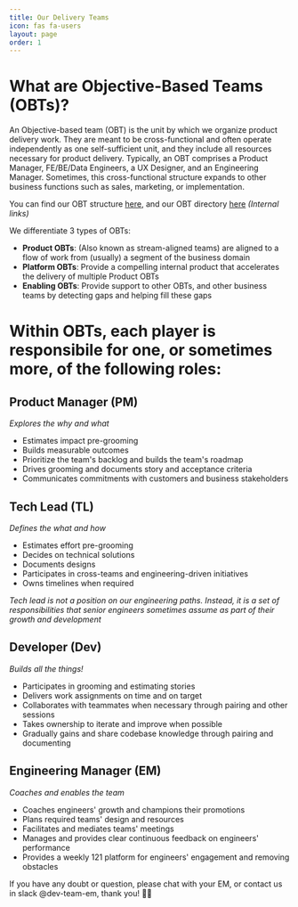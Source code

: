 ```yaml
---
title: Our Delivery Teams
icon: fas fa-users
layout: page
order: 1
---
```


# What are Objective-Based Teams (OBTs)?
An Objective-based team (OBT) is the unit by which we organize product delivery work. They are meant to be cross-functional and often operate independently as one self-sufficient unit, and they include all resources necessary for product delivery. Typically, an OBT comprises a Product Manager, FE/BE/Data Engineers, a UX Designer, and an Engineering Manager. Sometimes, this cross-functional structure expands to other business functions such as sales, marketing, or implementation. 

You can find our OBT structure [here](https://docs.google.com/presentation/d/18J12aBi0AG-rJZZ_Mq8PFW79I1-traPjmsdpP5QTCNc/edit#slide=id.g1bf23f2d1d1_0_113), and our OBT directory [here](https://docs.google.com/spreadsheets/d/1_Qm4_zleTy5SYAJj8fGqEGJcjNm2wb0mlUPcLCsC1lI/edit#gid=1105910315) _(Internal links)_

We differentiate 3 types of OBTs:
- **Product OBTs**: (Also known as stream-aligned teams) are aligned to a flow of work from (usually) a segment of the business domain
- **Platform OBTs**: Provide a compelling internal product that accelerates the delivery of multiple Product OBTs
- **Enabling OBTs**:  Provide support to other OBTs, and other business teams by detecting gaps and helping fill these gaps

# Within OBTs, each player is responsibile for one, or sometimes more, of the following roles:
## Product Manager (PM)
_Explores the why and what_
- Estimates impact pre-grooming
- Builds measurable outcomes
- Prioritize the team's backlog and builds the team's roadmap
- Drives grooming and documents story and acceptance criteria
- Communicates commitments with customers and business stakeholders

## Tech Lead (TL)
_Defines the what and how_
- Estimates effort pre-grooming
- Decides on technical solutions
- Documents designs
- Participates in cross-teams and engineering-driven initiatives
- Owns timelines when required

_Tech lead is not a position on our engineering paths. Instead, it is a set of responsibilities that senior engineers sometimes assume as part of their growth and development_

## Developer (Dev)
_Builds all the things!_
- Participates in grooming and estimating stories
- Delivers work assignments on time and on target
- Collaborates with teammates when necessary through pairing and other sessions
- Takes ownership to iterate and improve when possible
- Gradually gains and share codebase knowledge through pairing and documenting

## Engineering Manager (EM)
_Coaches and enables the team_
- Coaches engineers' growth and champions their promotions
- Plans required teams' design and resources
- Facilitates and mediates teams' meetings
- Manages and provides clear continuous feedback on engineers' performance
- Provides a weekly 121 platform for engineers' engagement and removing obstacles

If you have any doubt or question, please chat with your EM, or contact us in slack @dev-team-em, thank you! 🙏🏻